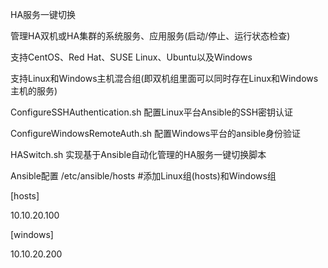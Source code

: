 HA服务一键切换
  
  管理HA双机或HA集群的系统服务、应用服务(启动/停止、运行状态检查)
  
  支持CentOS、Red Hat、SUSE Linux、Ubuntu以及Windows
  
  支持Linux和Windows主机混合组(即双机组里面可以同时存在Linux和Windows主机的服务)

ConfigureSSHAuthentication.sh  配置Linux平台Ansible的SSH密钥认证

ConfigureWindowsRemoteAuth.sh  配置Windows平台的ansible身份验证

HASwitch.sh  实现基于Ansible自动化管理的HA服务一键切换脚本



Ansible配置
/etc/ansible/hosts   #添加Linux组(hosts)和Windows组

[hosts]

10.10.20.100

[windows]

10.10.20.200
